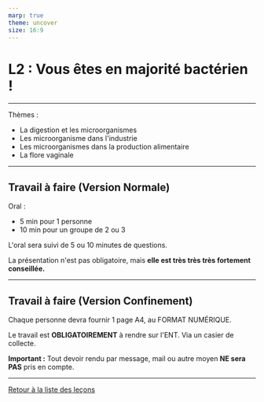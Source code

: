 ```yaml
---
marp: true
theme: uncover
size: 16:9
---
```

<!-- paginate: true -->

# L2 : Vous êtes en majorité bactérien ! 

---


Thèmes : 

- La digestion et les microorganismes
- Les microorganisme dans l'industrie
- Les microorganismes dans la production alimentaire
- La flore vaginale


---

## Travail à faire (Version Normale)

Oral : 
- 5 min pour 1 personne
- 10 min pour un groupe de 2 ou 3

L'oral sera suivi de 5 ou 10 minutes de questions. 

La présentation n'est pas obligatoire, mais **elle est très très très fortement conseillée.**



---

## Travail à faire (Version Confinement)

Chaque personne devra fournir 1 page A4, au FORMAT NUMÉRIQUE. 

Le travail est **OBLIGATOIREMENT** à rendre sur l'ENT. Via un casier de collecte. 

**Important :** Tout devoir rendu par message, mail ou autre moyen **NE sera PAS** pris en compte. 



---

[Retour à la liste des leçons](liste.html)